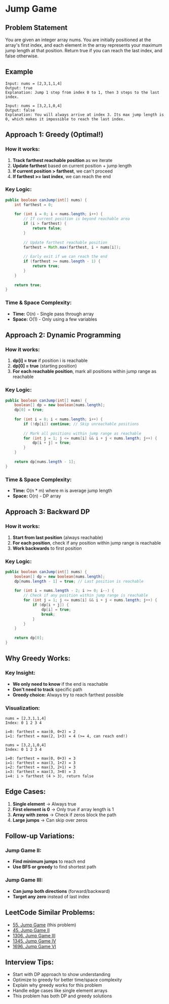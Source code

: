 # Jump Game

## Problem Statement
You are given an integer array nums. You are initially positioned at the array's first index, and each element in the array represents your maximum jump length at that position. Return true if you can reach the last index, and false otherwise.

## Example
```
Input: nums = [2,3,1,1,4]
Output: true
Explanation: Jump 1 step from index 0 to 1, then 3 steps to the last index.

Input: nums = [3,2,1,0,4]
Output: false
Explanation: You will always arrive at index 3. Its max jump length is 0, which makes it impossible to reach the last index.
```

## Approach 1: Greedy (Optimal!)

### How it works:
1. **Track farthest reachable position** as we iterate
2. **Update farthest** based on current position + jump length
3. **If current position > farthest**, we can't proceed
4. **If farthest >= last index**, we can reach the end

### Key Logic:
```java
public boolean canJump(int[] nums) {
    int farthest = 0;
    
    for (int i = 0; i < nums.length; i++) {
        // If current position is beyond reachable area
        if (i > farthest) {
            return false;
        }
        
        // Update farthest reachable position
        farthest = Math.max(farthest, i + nums[i]);
        
        // Early exit if we can reach the end
        if (farthest >= nums.length - 1) {
            return true;
        }
    }
    
    return true;
}
```

### Time & Space Complexity:
- **Time:** O(n) - Single pass through array
- **Space:** O(1) - Only using a few variables

## Approach 2: Dynamic Programming

### How it works:
1. **dp[i] = true** if position i is reachable
2. **dp[0] = true** (starting position)
3. **For each reachable position**, mark all positions within jump range as reachable

### Key Logic:
```java
public boolean canJump(int[] nums) {
    boolean[] dp = new boolean[nums.length];
    dp[0] = true;
    
    for (int i = 0; i < nums.length; i++) {
        if (!dp[i]) continue; // Skip unreachable positions
        
        // Mark all positions within jump range as reachable
        for (int j = 1; j <= nums[i] && i + j < nums.length; j++) {
            dp[i + j] = true;
        }
    }
    
    return dp[nums.length - 1];
}
```

### Time & Space Complexity:
- **Time:** O(n * m) where m is average jump length
- **Space:** O(n) - DP array

## Approach 3: Backward DP

### How it works:
1. **Start from last position** (always reachable)
2. **For each position**, check if any position within jump range is reachable
3. **Work backwards** to first position

### Key Logic:
```java
public boolean canJump(int[] nums) {
    boolean[] dp = new boolean[nums.length];
    dp[nums.length - 1] = true; // Last position is reachable
    
    for (int i = nums.length - 2; i >= 0; i--) {
        // Check if any position within jump range is reachable
        for (int j = 1; j <= nums[i] && i + j < nums.length; j++) {
            if (dp[i + j]) {
                dp[i] = true;
                break;
            }
        }
    }
    
    return dp[0];
}
```

## Why Greedy Works:

### Key Insight:
- **We only need to know** if the end is reachable
- **Don't need to track** specific path
- **Greedy choice:** Always try to reach farthest possible

### Visualization:
```
nums = [2,3,1,1,4]
Index: 0 1 2 3 4

i=0: farthest = max(0, 0+2) = 2
i=1: farthest = max(2, 1+3) = 4 (>= 4, can reach end!)

nums = [3,2,1,0,4]  
Index: 0 1 2 3 4

i=0: farthest = max(0, 0+3) = 3
i=1: farthest = max(3, 1+2) = 3
i=2: farthest = max(3, 2+1) = 3
i=3: farthest = max(3, 3+0) = 3
i=4: i > farthest (4 > 3), return false
```

## Edge Cases:
1. **Single element** → Always true
2. **First element is 0** → Only true if array length is 1
3. **Array with zeros** → Check if zeros block the path
4. **Large jumps** → Can skip over zeros

## Follow-up Variations:

### Jump Game II:
- **Find minimum jumps** to reach end
- **Use BFS or greedy** to find shortest path

### Jump Game III:
- **Can jump both directions** (forward/backward)
- **Target any zero** instead of last index

## LeetCode Similar Problems:
- [55. Jump Game](https://leetcode.com/problems/jump-game/) (this problem)
- [45. Jump Game II](https://leetcode.com/problems/jump-game-ii/)
- [1306. Jump Game III](https://leetcode.com/problems/jump-game-iii/)
- [1345. Jump Game IV](https://leetcode.com/problems/jump-game-iv/)
- [1696. Jump Game VI](https://leetcode.com/problems/jump-game-vi/)

## Interview Tips:
- Start with DP approach to show understanding
- Optimize to greedy for better time/space complexity
- Explain why greedy works for this problem
- Handle edge cases like single element arrays
- This problem has both DP and greedy solutions 